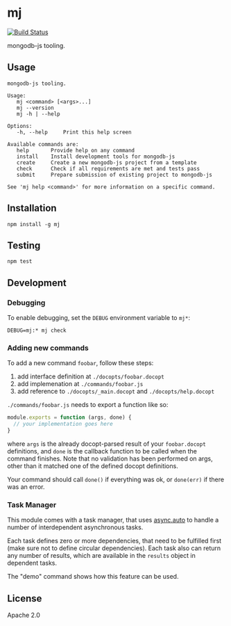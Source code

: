 # mj

[![Build Status](https://travis-ci.org/mongodb-js/mj.svg?branch=master)](https://travis-ci.org/mongodb-js/mj)

mongodb-js tooling.

## Usage

```
mongodb-js tooling.

Usage:
   mj <command> [<args>...]
   mj --version
   mj -h | --help

Options:
   -h, --help     Print this help screen

Available commands are:
   help       Provide help on any command
   install    Install development tools for mongodb-js
   create     Create a new mongodb-js project from a template
   check      Check if all requirements are met and tests pass
   submit     Prepare submission of existing project to mongodb-js

See 'mj help <command>' for more information on a specific command.
```

## Installation

```
npm install -g mj
```

## Testing

```
npm test
```

## Development

### Debugging

To enable debugging, set the `DEBUG` environment variable to `mj*`:

```
DEBUG=mj:* mj check
```

### Adding new commands

To add a new command `foobar`, follow these steps:

1. add interface definition at `./docopts/foobar.docopt`
2. add implemenation at `./commands/foobar.js`
3. add reference to `./docopts/_main.docopt` and `./docopts/help.docopt`

`./commands/foobar.js` needs to export a function like so:

```js
module.exports = function (args, done) {
  // your implementation goes here
}
```

where `args` is the already docopt-parsed result of your `foobar.docopt` definitions, and `done` is the callback function to be called when the command finishes. Note that no validation has been performed on args, other than it matched one of the defined docopt definitions.

Your command should call `done()` if everything was ok, or `done(err)` if there was an error.

### Task Manager

This module comes with a task manager, that uses [async.auto](https://github.com/caolan/async#autotasks-callback) to handle a number of interdependent asynchronous tasks. 

Each task defines zero or more dependencies, that need to be fulfilled first (make sure not to define circular dependencies). Each task also can return any number of results, which are available in the `results` object in dependent tasks. 

The "demo" command shows how this feature can be used. 


## License

Apache 2.0

